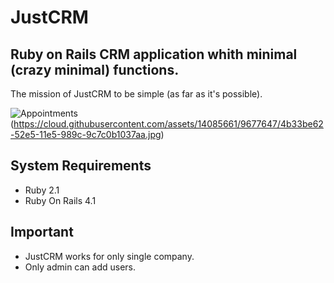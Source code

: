 # JustCRM

## Ruby on Rails CRM application whith minimal (crazy minimal) functions.

The mission of JustCRM to be simple (as far as it's possible).

![Appointments](https://cloud.githubusercontent.com/assets/14085661/9677865/92285a38-52e7-11e5-822b-29ee7895158c.jpg)(https://cloud.githubusercontent.com/assets/14085661/9677647/4b33be62-52e5-11e5-989c-9c7c0b1037aa.jpg)

## System Requirements
  * Ruby 2.1
  * Ruby On Rails 4.1

## Important
  * JustCRM works for only single company. 
  * Only admin can add users.